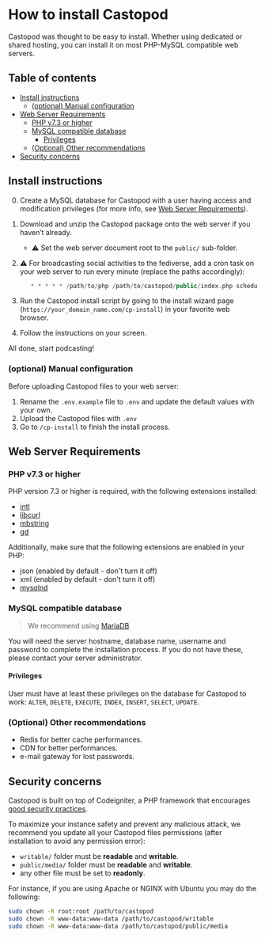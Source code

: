 # How to install Castopod <!-- omit in toc -->

Castopod was thought to be easy to install. Whether using dedicated or shared
hosting, you can install it on most PHP-MySQL compatible web servers.

## Table of contents <!-- omit in toc -->

- [Install instructions](#install-instructions)
  - [(optional) Manual configuration](#optional-manual-configuration)
- [Web Server Requirements](#web-server-requirements)
  - [PHP v7.3 or higher](#php-v73-or-higher)
  - [MySQL compatible database](#mysql-compatible-database)
    - [Privileges](#privileges)
  - [(Optional) Other recommendations](#optional-other-recommendations)
- [Security concerns](#security-concerns)

## Install instructions

0. Create a MySQL database for Castopod with a user having access and
   modification privileges (for more info, see
   [Web Server Requirements](#web-server-requirements)).
1. Download and unzip the Castopod package onto the web server if you haven’t
   already.
   - ⚠️ Set the web server document root to the `public/` sub-folder.
2. ⚠️ For broadcasting social activities to the fediverse, add a cron task on
   your web server to run every minute (replace the paths accordingly):

   ```php
      * * * * * /path/to/php /path/to/castopod/public/index.php scheduled-activities
   ```

3. Run the Castopod install script by going to the install wizard page
   (`https://your_domain_name.com/cp-install`) in your favorite web browser.
4. Follow the instructions on your screen.

All done, start podcasting!

### (optional) Manual configuration

Before uploading Castopod files to your web server:

1. Rename the `.env.example` file to `.env` and update the default values with
   your own.
2. Upload the Castopod files with `.env`
3. Go to `/cp-install` to finish the install process.

## Web Server Requirements

### PHP v7.3 or higher

PHP version 7.3 or higher is required, with the following extensions installed:

- [intl](https://php.net/manual/en/intl.requirements.php)
- [libcurl](https://php.net/manual/en/curl.requirements.php)
- [mbstring](https://php.net/manual/en/mbstring.installation.php)
- [gd](https://www.php.net/manual/en/image.installation.php)

Additionally, make sure that the following extensions are enabled in your PHP:

- json (enabled by default - don't turn it off)
- xml (enabled by default - don't turn it off)
- [mysqlnd](https://php.net/manual/en/mysqlnd.install.php)

### MySQL compatible database

> We recommend using [MariaDB](https://mariadb.org)

You will need the server hostname, database name, username and password to
complete the installation process. If you do not have these, please contact your
server administrator.

#### Privileges

User must have at least these privileges on the database for Castopod to work:
`ALTER`, `DELETE`, `EXECUTE`, `INDEX`, `INSERT`, `SELECT`, `UPDATE`.

### (Optional) Other recommendations

- Redis for better cache performances.
- CDN for better performances.
- e-mail gateway for lost passwords.

## Security concerns

Castopod is built on top of Codeigniter, a PHP framework that encourages
[good security practices](https://codeigniter.com/user_guide/concepts/security.html).

To maximize your instance safety and prevent any malicious attack, we recommend
you update all your Castopod files permissions (after installation to avoid any
permission error):

- `writable/` folder must be **readable** and **writable**.
- `public/media/` folder must be **readable** and **writable**.
- any other file must be set to **readonly**.

For instance, if you are using Apache or NGINX with Ubuntu you may do the
following:

```bash
sudo chown -R root:root /path/to/castopod
sudo chown -R www-data:www-data /path/to/castopod/writable
sudo chown -R www-data:www-data /path/to/castopod/public/media
```

